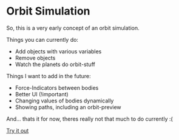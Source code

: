 # Orbit Simulation

So, this is a very early concept of an orbit simulation.

Things you can currently do:

- Add objects with various variables
- Remove objects
- Watch the planets do orbit-stuff

Things I want to add in the future:

- Force-Indicators between bodies
- Better UI (!important)
- Changing values of bodies dynamically
- Showing paths, including an orbit-preview

And... thats it for now, theres really not that much to do currently :(

[Try it out](https://jonathan357611.github.io/Orbit-Simulation)
